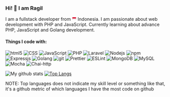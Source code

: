 ### Hi! 👋 I am Ragil    

I am a fullstack developer from <img src="data:image/svg+xml;base64,PHN2ZyBpZD0iTGF5ZXJfMSIgaGVpZ2h0PSI1MTIiIHZpZXdCb3g9IjAgMCAxMjggMTI4IiB3aWR0aD0iNTEyIiB4bWxucz0iaHR0cDovL3d3dy53My5vcmcvMjAwMC9zdmciIGRhdGEtbmFtZT0iTGF5ZXIgMSI+PHBhdGggZD0ibTEyIDI3Ljc1MWgxMDR2NzIuNDk3aC0xMDR6IiBmaWxsPSIjZDYwYTJlIi8+PHBhdGggZD0ibTEyIDY0aDEwNHYzNi4yNDloLTEwNHoiIGZpbGw9IiNmMGYwZjAiLz48L3N2Zz4=" width="14"/> Indonesia. I am passionate about web development with PHP and JavaScript. Currently learning about advance PHP, JavaScript and Golang development.

#### Things I code with: 
<img alt="html5" src="https://img.shields.io/badge/-HTML5-E34F26?style=flat-square&logo=html5&logoColor=white" /> <img alt="CSS" src="https://img.shields.io/badge/-CSS-1572B6?style=flat-square&logo=css3&logoColor=white" /> <img alt="JavaScript" src="https://img.shields.io/badge/-JavaScript-F5D032?style=flat-square&logo=javascript&logoColor=white" /> <img alt="PHP" src="https://img.shields.io/badge/-PHP-7377AD?style=flat-square&logo=php&logoColor=white" /> <img alt="Laravel" src="https://img.shields.io/badge/-Laravel-F35045?style=flat-square&logo=laravel&logoColor=white" /> <img alt="Nodejs" src="https://img.shields.io/badge/-Nodejs-43853d?style=flat-square&logo=Node.js&logoColor=white" /> <img alt="npm" src="https://img.shields.io/badge/-NPM-CB3837?style=flat-square&logo=npm&logoColor=white" /> <img alt="Expressjs" src="https://img.shields.io/badge/-Expressjs-43853d?style=flat-square&logo=express&logoColor=white" /> <img alt="Golang" src="https://img.shields.io/badge/-Golang-67D0DE?style=flat-square&logo=go&logoColor=white" /> <img alt="git" src="https://img.shields.io/badge/-Git-F05032?style=flat-square&logo=git&logoColor=white" /> <img alt="Prettier" src="https://img.shields.io/badge/-Prettier-F7B93E?style=flat-square&logo=prettier&logoColor=white" /> <img alt="ESLint" src="https://img.shields.io/badge/-ESLint-3831CA?style=flat-square&logo=eslint&logoColor=white" /> <img alt="MongoDB" src="https://img.shields.io/badge/-MongoDB-13aa52?style=flat-square&logo=mongodb&logoColor=white" /> <img alt="MySQL" src="https://img.shields.io/badge/-MySQL-005E86?style=flat-square&logo=mysql&logoColor=white" /> <img alt="Mocha" src="https://img.shields.io/badge/-Mocha-8D6849?style=flat-square&logo=mocha&logoColor=white" /> <img alt="Chai-http" src="https://img.shields.io/badge/-Chai-F7EED9?style=flat-square&logo-data=&logoColor=white" />


![My github stats](https://github-readme-stats.vercel.app/api?username=sipamungkas&count_private=true&show_icons=true&line_height=40)
[![Top Langs](https://github-readme-stats.vercel.app/api/top-langs/?username=sipamungkas)](https://github.com/sipamungkas/github-readme-stats)

NOTE: Top languages does not indicate my skill level or something like that, it's a github metric of which languages I have the most code on github
